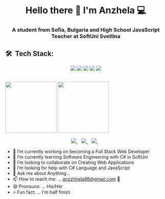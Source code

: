 <h1 align='center'>
  Hello there 👋 I'm Anzhela 💻
</h1>

<h3 align='center'>
  A student from Sofia, Bulgaria and High School JavaScript Teacher at SoftUni Svetlina
</h3>

## 🛠 &nbsp;Tech Stack:
<p align='center'>
  <img src="https://img.shields.io/badge/C Sharp-239120?style=for-the-badge&logo=c-sharp&logoColor=white">
  <img src="https://img.shields.io/badge/.NET-5C2D91?style=for-the-badge&logo=.net&logoColor=white">
  <img src="https://img.shields.io/badge/Microsoft SQL Server-CC2927?style=for-the-badge&logo=microsoft-sql-server&logoColor=white">
  <img src="https://img.shields.io/badge/JavaScript-F7DF1E?style=for-the-badge&logo=javascript&logoColor=black">
  <img src="https://img.shields.io/badge/-mocha-%238D6748?style=for-the-badge&logo=mocha&logoColor=white">
</p>

<br>

<div>
  <img height="160em" src="https://github-readme-stats-eight-theta.vercel.app/api?username=Anzzhhela98&show_icons=true&theme=react&include_all_commits=true&count_private=true "/>
  <img height="160em" src="https://github-readme-stats-eight-theta.vercel.app/api/top-langs/?username=Anzzhhela98&layout=compact&langs_count=8&hide=java,r&theme=react "/>
</div>
<p align='center'>
  <a href="https://www.linkedin.com/in/anzhela-nurieva-493513207//">
    <img src="https://img.shields.io/badge/linkedin-%230077B5.svg?&style=for-the-badge&logo=linkedin&logoColor=white" />
  </a>&nbsp;&nbsp;
  <a href="mailto:anzzhhela-nurieva98">
    <img src="https://img.shields.io/badge/Gmail-D14836?style=for-the-badge&logo=gmail&logoColor=white" />        
  </a>&nbsp;&nbsp;
   <a href="https://www.hackerrank.com/certificates/e31f3d6770bc">
    <img src="https://img.shields.io/badge/-Hackerrank-2EC866?style=for-the-badge&logo=HackerRank&logoColor=white" />        
  </a>&nbsp;&nbsp;
</p>

- 🔭 I’m currently working on becoming a Full Stack Web Developer         
- 🌱 I’m currently learning Software Engineering with C# in SoftUni  
- 👯 I’m looking to collaborate on Creating Web Applications        
- 🤔 I’m looking for help with C# Language and JavaScript                                  
- 💬 Ask me about Anything...                                     
- 📫 How to reach me: ... anzzhhela98@gmail.com 📩                 
- 😄 Pronouns: ... His/Her                                                                      
- ⚡ Fun fact: ... I'm half finish  
